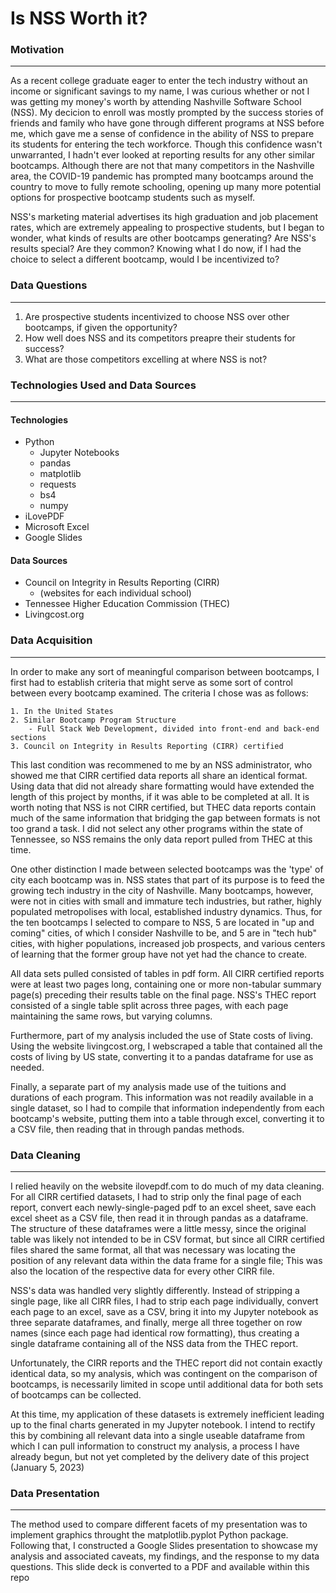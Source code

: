 # Is NSS Worth it?


### Motivation

---

As a recent college graduate eager to enter the tech industry without an income or significant savings to my name, I was curious whether or not I was getting my money's worth by attending Nashville Software School (NSS). My decicion to enroll was mostly prompted by the success stories of friends and family who have gone through different programs at NSS before me, which gave me a sense of confidence in the ability of NSS to prepare its students for entering the tech workforce. Though this confidence wasn't unwarranted, I hadn't ever looked at reporting results for any other similar bootcamps. Although there are not that many competitors in the Nashville area, the COVID-19 pandemic has prompted many bootcamps around the country to move to fully remote schooling, opening up many more potential options for prospective bootcamp students such as myself.

NSS's marketing material advertises its high graduation and job placement rates, which are extremely appealing to prospective students, but I began to wonder, what kinds of results are other bootcamps generating? Are NSS's results special? Are they common? Knowing what I do now, if I had the choice to select a different bootcamp, would I be incentivized to?

### Data Questions

---

1. Are prospective students incentivized to choose NSS over other bootcamps, if given the opportunity?
1. How well does NSS and its competitors preapre their students for success?
2. What are those competitors excelling at where NSS is not?

### Technologies Used and Data Sources

---

#### Technologies
- Python
	- Jupyter Notebooks
	- pandas
	- matplotlib
	- requests
	- bs4
	- numpy
- iLovePDF
- Microsoft Excel
- Google Slides

#### Data Sources
- Council on Integrity in Results Reporting (CIRR)
	- (websites for each individual school)
- Tennessee Higher Education Commission (THEC)
- Livingcost.org

### Data Acquisition

---

In order to make any sort of meaningful comparison between bootcamps, I first had to establish criteria that might serve as some sort of control between every bootcamp examined. The criteria I chose was as follows:

	1. In the United States
    2. Similar Bootcamp Program Structure
        - Full Stack Web Development, divided into front-end and back-end sections
    3. Council on Integrity in Results Reporting (CIRR) certified

This last condition was recommened to me by an NSS administrator, who showed me that CIRR certified data reports all share an identical format. Using data that did not already share formatting would have extended the length of this project by months, if it was able to be completed at all. It is worth noting that NSS is not CIRR certified, but THEC data reports contain much of the same information that bridging the gap between formats is not too grand a task. I did not select any other programs within the state of Tennessee, so NSS remains the only data report pulled from THEC at this time.

One other distinction I made between selected bootcamps was the 'type' of city each bootcamp was in. NSS states that part of its purpose is to feed the growing tech industry in the city of Nashville. Many bootcamps, however, were not in cities with small and immature tech industries, but rather, highly populated metropolises with local, established industry dynamics. Thus, for the ten bootcamps I selected to compare to NSS, 5 are located in "up and coming" cities, of which I consider Nashville to be, and 5 are in "tech hub" cities, with higher populations, increased job prospects, and various centers of learning that the former group have not yet had the chance to create.

All data sets pulled consisted of tables in pdf form. All CIRR certified reports were at least two pages long, containing one or more non-tabular summary page(s) preceding their results table on the final page. NSS's THEC report consisted of a single table split across three pages, with each page maintaining the same rows, but varying columns.

Furthermore, part of my analysis included the use of State costs of living. Using the website livingcost.org, I webscraped a table that contained all the costs of living by US state, converting it to a pandas dataframe for use as needed.

Finally, a separate part of my analysis made use of the tuitions and durations of each program. This information was not readily available in a single dataset, so I had to compile that information independently from each bootcamp's website, putting them into a table through excel, converting it to a CSV file, then reading that in through pandas methods.

### Data Cleaning

---

I relied heavily on the website ilovepdf.com to do much of my data cleaning. For all CIRR certified datasets, I had to strip only the final page of each report, convert each newly-single-paged pdf to an excel sheet, save each excel sheet as a CSV file, then read it in through pandas as a dataframe. The structure of these dataframes were a little messy, since the original table was likely not intended to be in CSV format, but since all CIRR certified files shared the same format, all that was necessary was locating the position of any relevant data within the data frame for a single file; This was also the location of the respective data for every other CIRR file.

NSS's data was handled very slightly differently. Instead of stripping a single page, like all CIRR files, I had to strip each page individually, convert each page to an excel, save as a CSV, bring it into my Jupyter notebook as three separate dataframes, and finally, merge all three together on row names (since each page had identical row formatting), thus creating a single dataframe containing all of the NSS data from the THEC report.

Unfortunately, the CIRR reports and the THEC report did not contain exactly identical data, so my analysis, which was contingent on the comparison of bootcamps, is necessarily limited in scope until additional data for both sets of bootcamps can be collected.

At this time, my application of these datasets is extremely inefficient leading up to the final charts generated in my Jupyter notebook. I intend to rectify this by combining all relevant data into a single useable dataframe from which I can pull information to construct my analysis, a process I have already begun, but not yet completed by the delivery date of this project (January 5, 2023)

### Data Presentation

---

The method used to compare different facets of my presentation was to implement graphics throught the matplotlib.pyplot Python package. Following that, I constructed a Google Slides presentation to showcase my analysis and associated caveats, my findings, and the response to my data questions. This slide deck is converted to a PDF and available within this repo
